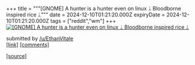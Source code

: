 +++
title = """[GNOME] A hunter is a hunter even on linux ᛦ Bloodborne inspired rice ᛦ"""
date = 2024-12-10T01:21:20.000Z
expiryDate = 2024-12-10T01:21:20.000Z
tags = ["reddit","wm"]
+++
[![[GNOME] A hunter is a hunter even on linux ᛦ Bloodborne inspired rice ᛦ ](https://b.thumbs.redditmedia.com/HZ1PJQNpjA2w7HEhskz8IgrkI53bALh9yCBSvIo4i7Q.jpg "[GNOME] A hunter is a hunter even on linux ᛦ Bloodborne inspired rice ᛦ ")](https://www.reddit.com/r/unixporn/comments/1haq292/gnome_a_hunter_is_a_hunter_even_on_linux_ᛦ/)

submitted by [/u/EthanVitale](https://www.reddit.com/user/EthanVitale)  
[\[link\]](https://www.reddit.com/gallery/1haq292) [\[comments\]](https://www.reddit.com/r/unixporn/comments/1haq292/gnome_a_hunter_is_a_hunter_even_on_linux_ᛦ/)

[[source]](https://www.reddit.com/r/unixporn/comments/1haq292/gnome_a_hunter_is_a_hunter_even_on_linux_ᛦ/)
